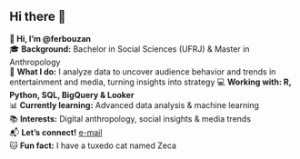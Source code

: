 ## Hi there 👋

**👋 Hi, I’m @ferbouzan**  
🎓 **Background:** Bachelor in Social Sciences (UFRJ) & Master in Anthropology  
💼 **What I do:** I analyze data to uncover audience behavior and trends in entertainment and media, turning insights into strategy 
💻 **Working with: R, Python, SQL, BigQuery & Looker**  
📊 **Currently learning:** Advanced data analysis & machine learning  
📚 **Interests:** Digital anthropology, social insights & media trends  
📬 **Let’s connect!** [e-mail](mailto:bouzancf@gmail.com)  
🐱 **Fun fact:** I have a tuxedo cat named Zeca  

